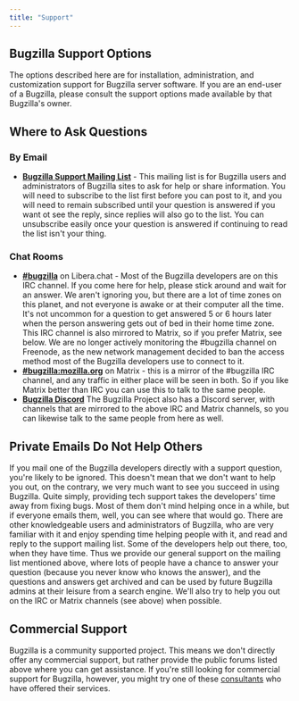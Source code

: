 ```yaml
---
title: "Support"
---
```


## Bugzilla Support Options

The options described here are for installation, administration, and
customization support for Bugzilla server software. If you are an
end-user of a Bugzilla, please consult the support options made
available by that Bugzilla's owner.

## Where to Ask Questions

### By Email
  - **[Bugzilla Support Mailing List](https://lists.bugzilla.org/listinfo/support-list)** -
    This mailing list is for Bugzilla users and administrators of Bugzilla sites
    to ask for help or share information. You will need to subscribe to the list
    first before you can post to it, and you will need to remain subscribed until
    your question is answered if you want ot see the reply, since replies will
    also go to the list. You can unsubscribe easily once your question is
    answered if continuing to read the list isn't your thing.

### Chat Rooms
  - **[#bugzilla](https://web.libera.chat/#bugzilla)** on Libera.chat -
    Most of the Bugzilla developers are on this IRC channel. If you come here
    for help, please stick around and wait for an answer. We aren't ignoring you,
    but there are a lot of time zones on this planet, and not everyone is awake
    or at their computer all the time. It's not uncommon for a question to get
    answered 5 or 6 hours later when the person answering gets out of bed in
    their home time zone.  This IRC channel is also mirrored to Matrix, so if
    you prefer Matrix, see below. We are no longer actively monitoring the #bugzilla
    channel on Freenode, as the new network management decided to ban the access
    method most of the Bugzilla developers use to connect to it.
  - **[#bugzilla:mozilla.org](https://matrix.to/#/#bugzilla:mozilla.org)**
    on Matrix - this is a mirror of the #bugzilla IRC channel, and any traffic
    in either place will be seen in both. So if you like Matrix better than IRC
    you can use this to talk to the same people.
  - **[Bugzilla Discord](https://discord.gg/ZhN6uBA)**
    The Bugzilla Project also has a Discord server, with channels that are mirrored
    to the above IRC and Matrix channels, so you can likewise talk to the same
    people from here as well.

## Private Emails Do Not Help Others

If you mail one of the Bugzilla developers directly with a support question,
you're likely to be ignored. This doesn't mean that we don't want to help you out,
on the contrary, we very much want to see you succeed in using Bugzilla. Quite
simply, providing tech support takes the developers' time away from fixing bugs.
Most of them don't mind helping once in a while, but if everyone emails them,
well, you can see where that would go. There are other knowledgeable users and
administrators of Bugzilla, who are very familiar with it and enjoy spending time
helping people with it, and read and reply to the support mailing list. Some of the
developers help out there, too, when they have time. Thus we provide our general
support on the mailing list mentioned above, where lots of people have a chance to
answer your question (because you never know who knows the answer), and the
questions and answers get archived and can be used by future Bugzilla admins at
their leisure from a search engine. We'll also try to help you out on the IRC
or Matrix channels (see above) when possible.

## Commercial Support

Bugzilla is a community supported project. This means we don't directly
offer any commercial support, but rather provide the public forums
listed above where you can get assistance. If you're still looking for
commercial support for Bugzilla, however, you might try one of these
[consultants](consulting.html) who have offered their services.
